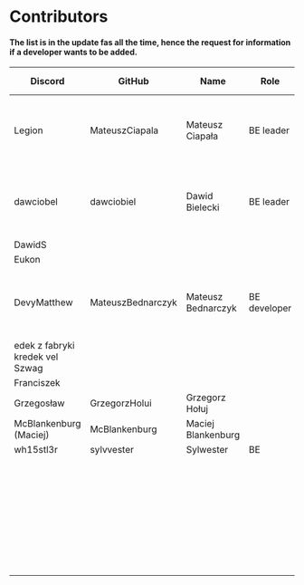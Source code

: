 # Contributors

#### The list is in the update fas all the time, hence the request for information if a developer wants to be added.

| Discord                         | GitHub            | Name               | Role         | Skill  | Registration date                                 |
|---------------------------------|-------------------|--------------------|--------------|--------|---------------------------------------------------|
| Legion                          | MateuszCiapala    | Mateusz Ciapała    | BE leader    |        | Since the application was launched - Jun 21, 2022 |
| dawciobel                       | dawciobiel        | Dawid Bielecki     | BE leader    | senior | Since the application was launched - Jun 21, 2022 |
| DawidS                          |                   |                    |              |        | 2022-                                             |
| Eukon                           |                   |                    |              |        | 2022-                                             |
| DevyMatthew                     | MateuszBednarczyk | Mateusz Bednarczyk | BE developer | junior | Since the application was launched - Jun 21, 2022 |
| edek z fabryki kredek vel Szwag |                   |                    |              |        | 2023-                                             |
| Franciszek                      |                   |                    |              |        | 2023-                                             |
| Grzegosław                      | GrzegorzHolui     | Grzegorz Hołuj     |              | junior | 2023-06-24                                        |
| McBlankenburg (Maciej)          | McBlankenburg     | Maciej Blankenburg |              | junior | 2023-                                             |
| wh15stl3r                       | sylvvester        | Sylwester          | BE           | junior |                                                   |
|                                 |                   |                    |              |        | 2023-                                             |
|                                 |                   |                    |              |        | 2023-                                             |
|                                 |                   |                    |              |        | 2023-                                             |
|                                 |                   |                    |              |        | 2023-                                             |
|                                 |                   |                    |              |        | 2023-                                             |
|                                 |                   |                    |              |        | 2023-                                             |
|                                 |                   |                    |              |        | 2023-                                             |
|                                 |                   |                    |              |        | 2023-                                             |

